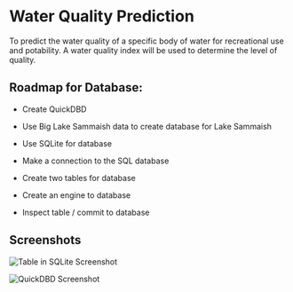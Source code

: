 # Water Quality Prediction 

To predict the water quality of a specific body of water for recreational use and potability. A water quality index will be used to determine the level of quality.


## Roadmap for Database:

- Create QuickDBD 

- Use Big Lake Sammaish data to create database for Lake Sammaish

- Use SQLite for database 

- Make a connection to the SQL database

- Create two tables for database 

- Create an engine to database 

- Inspect table / commit to database 



## Screenshots

![Table in SQLite Screenshot](Tables_in_db)

![QuickDBD Screenshot](QuickDBD)
